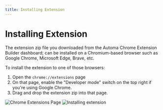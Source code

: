 ```yaml
---
title: Installing Extension
---
```


# Installing Extension

The extension zip file you downloaded from the Automa Chrome Extension Builder dashboard; can be installed on a Chromium-based browser such as Google Chrome, Microsoft Edge, Brave, etc. 

To install the extension to one of those browsers:
1. Open the `chrome://extensions` page
2. On that page, enable the "Developer mode" switch on the top right if you're using Google Chrome.
3. Drag and drop the extension zip into that page.

![Chrome Extensions Page](https://s3.ap-southeast-1.amazonaws.com/automa-pub/i/2024/12/03/oez7n-mm.png)
![Installing extension](https://res.cloudinary.com/chat-story/image/upload/v1672994471/automa/installing-extension_hkiiu9.gif)